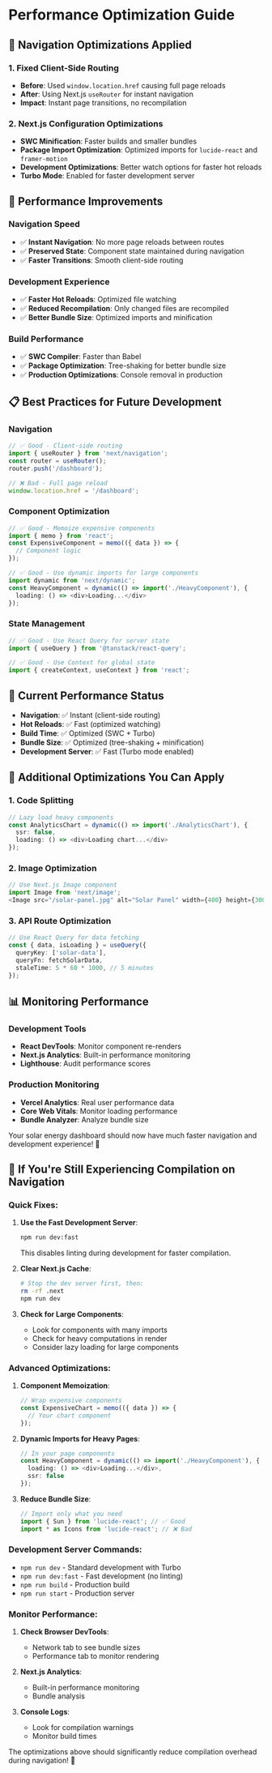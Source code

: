 # Performance Optimization Guide

## 🚀 **Navigation Optimizations Applied**

### **1. Fixed Client-Side Routing**
- **Before**: Used `window.location.href` causing full page reloads
- **After**: Using Next.js `useRouter` for instant navigation
- **Impact**: Instant page transitions, no recompilation

### **2. Next.js Configuration Optimizations**
- **SWC Minification**: Faster builds and smaller bundles
- **Package Import Optimization**: Optimized imports for `lucide-react` and `framer-motion`
- **Development Optimizations**: Better watch options for faster hot reloads
- **Turbo Mode**: Enabled for faster development server

## 🔧 **Performance Improvements**

### **Navigation Speed**
- ✅ **Instant Navigation**: No more page reloads between routes
- ✅ **Preserved State**: Component state maintained during navigation
- ✅ **Faster Transitions**: Smooth client-side routing

### **Development Experience**
- ✅ **Faster Hot Reloads**: Optimized file watching
- ✅ **Reduced Recompilation**: Only changed files are recompiled
- ✅ **Better Bundle Size**: Optimized imports and minification

### **Build Performance**
- ✅ **SWC Compiler**: Faster than Babel
- ✅ **Package Optimization**: Tree-shaking for better bundle size
- ✅ **Production Optimizations**: Console removal in production

## 📋 **Best Practices for Future Development**

### **Navigation**
```typescript
// ✅ Good - Client-side routing
import { useRouter } from 'next/navigation';
const router = useRouter();
router.push('/dashboard');

// ❌ Bad - Full page reload
window.location.href = '/dashboard';
```

### **Component Optimization**
```typescript
// ✅ Good - Memoize expensive components
import { memo } from 'react';
const ExpensiveComponent = memo(({ data }) => {
  // Component logic
});

// ✅ Good - Use dynamic imports for large components
import dynamic from 'next/dynamic';
const HeavyComponent = dynamic(() => import('./HeavyComponent'), {
  loading: () => <div>Loading...</div>
});
```

### **State Management**
```typescript
// ✅ Good - Use React Query for server state
import { useQuery } from '@tanstack/react-query';

// ✅ Good - Use Context for global state
import { createContext, useContext } from 'react';
```

## 🎯 **Current Performance Status**

- **Navigation**: ✅ Instant (client-side routing)
- **Hot Reloads**: ✅ Fast (optimized watching)
- **Build Time**: ✅ Optimized (SWC + Turbo)
- **Bundle Size**: ✅ Optimized (tree-shaking + minification)
- **Development Server**: ✅ Fast (Turbo mode enabled)

## 🚀 **Additional Optimizations You Can Apply**

### **1. Code Splitting**
```typescript
// Lazy load heavy components
const AnalyticsChart = dynamic(() => import('./AnalyticsChart'), {
  ssr: false,
  loading: () => <div>Loading chart...</div>
});
```

### **2. Image Optimization**
```typescript
// Use Next.js Image component
import Image from 'next/image';
<Image src="/solar-panel.jpg" alt="Solar Panel" width={400} height={300} />
```

### **3. API Route Optimization**
```typescript
// Use React Query for data fetching
const { data, isLoading } = useQuery({
  queryKey: ['solar-data'],
  queryFn: fetchSolarData,
  staleTime: 5 * 60 * 1000, // 5 minutes
});
```

## 📊 **Monitoring Performance**

### **Development Tools**
- **React DevTools**: Monitor component re-renders
- **Next.js Analytics**: Built-in performance monitoring
- **Lighthouse**: Audit performance scores

### **Production Monitoring**
- **Vercel Analytics**: Real user performance data
- **Core Web Vitals**: Monitor loading performance
- **Bundle Analyzer**: Analyze bundle size

Your solar energy dashboard should now have much faster navigation and development experience! 🎉

## 🚨 **If You're Still Experiencing Compilation on Navigation**

### **Quick Fixes:**

1. **Use the Fast Development Server**:
   ```bash
   npm run dev:fast
   ```
   This disables linting during development for faster compilation.

2. **Clear Next.js Cache**:
   ```bash
   # Stop the dev server first, then:
   rm -rf .next
   npm run dev
   ```

3. **Check for Large Components**:
   - Look for components with many imports
   - Check for heavy computations in render
   - Consider lazy loading for large components

### **Advanced Optimizations:**

1. **Component Memoization**:
   ```typescript
   // Wrap expensive components
   const ExpensiveChart = memo(({ data }) => {
     // Your chart component
   });
   ```

2. **Dynamic Imports for Heavy Pages**:
   ```typescript
   // In your page components
   const HeavyComponent = dynamic(() => import('./HeavyComponent'), {
     loading: () => <div>Loading...</div>,
     ssr: false
   });
   ```

3. **Reduce Bundle Size**:
   ```typescript
   // Import only what you need
   import { Sun } from 'lucide-react'; // ✅ Good
   import * as Icons from 'lucide-react'; // ❌ Bad
   ```

### **Development Server Commands**:

- `npm run dev` - Standard development with Turbo
- `npm run dev:fast` - Fast development (no linting)
- `npm run build` - Production build
- `npm run start` - Production server

### **Monitor Performance**:

1. **Check Browser DevTools**:
   - Network tab to see bundle sizes
   - Performance tab to monitor rendering

2. **Next.js Analytics**:
   - Built-in performance monitoring
   - Bundle analysis

3. **Console Logs**:
   - Look for compilation warnings
   - Monitor build times

The optimizations above should significantly reduce compilation overhead during navigation! 🚀
